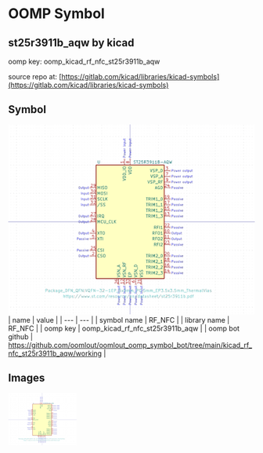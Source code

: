 # OOMP Symbol  
## st25r3911b_aqw  by kicad  
  
oomp key: oomp_kicad_rf_nfc_st25r3911b_aqw  
  
source repo at: [https://gitlab.com/kicad/libraries/kicad-symbols](https://gitlab.com/kicad/libraries/kicad-symbols)  
## Symbol  
  
[![working.png](working_600.png)](working.png)  
| name | value | 
| --- | --- | 
| symbol name | RF_NFC | 
| library name | RF_NFC | 
| oomp key | oomp_kicad_rf_nfc_st25r3911b_aqw | 
| oomp bot github | https://github.com/oomlout/oomlout_oomp_symbol_bot/tree/main/kicad_rf_nfc_st25r3911b_aqw/working | 
## Images  
  
[![working.png](working_140.png)](working.png)  
